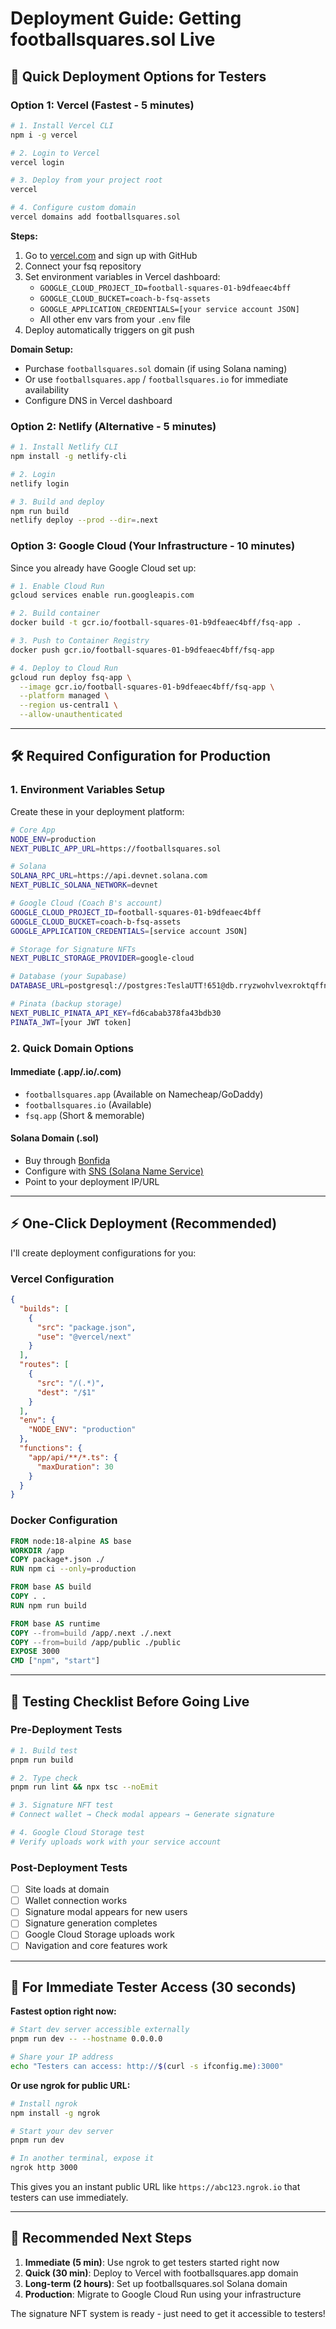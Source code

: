 # Deployment Guide: Getting footballsquares.sol Live

## 🚀 **Quick Deployment Options for Testers**

### **Option 1: Vercel (Fastest - 5 minutes)**

```bash
# 1. Install Vercel CLI
npm i -g vercel

# 2. Login to Vercel
vercel login

# 3. Deploy from your project root
vercel

# 4. Configure custom domain
vercel domains add footballsquares.sol
```

**Steps:**

1. Go to [vercel.com](https://vercel.com) and sign up with GitHub
2. Connect your fsq repository
3. Set environment variables in Vercel dashboard:
   - `GOOGLE_CLOUD_PROJECT_ID=football-squares-01-b9dfeaec4bff`
   - `GOOGLE_CLOUD_BUCKET=coach-b-fsq-assets`
   - `GOOGLE_APPLICATION_CREDENTIALS=[your service account JSON]`
   - All other env vars from your `.env` file
4. Deploy automatically triggers on git push

**Domain Setup:**

- Purchase `footballsquares.sol` domain (if using Solana naming)
- Or use `footballsquares.app` / `footballsquares.io` for immediate availability
- Configure DNS in Vercel dashboard

### **Option 2: Netlify (Alternative - 5 minutes)**

```bash
# 1. Install Netlify CLI
npm install -g netlify-cli

# 2. Login
netlify login

# 3. Build and deploy
npm run build
netlify deploy --prod --dir=.next
```

### **Option 3: Google Cloud (Your Infrastructure - 10 minutes)**

Since you already have Google Cloud set up:

```bash
# 1. Enable Cloud Run
gcloud services enable run.googleapis.com

# 2. Build container
docker build -t gcr.io/football-squares-01-b9dfeaec4bff/fsq-app .

# 3. Push to Container Registry
docker push gcr.io/football-squares-01-b9dfeaec4bff/fsq-app

# 4. Deploy to Cloud Run
gcloud run deploy fsq-app \
  --image gcr.io/football-squares-01-b9dfeaec4bff/fsq-app \
  --platform managed \
  --region us-central1 \
  --allow-unauthenticated
```

---

## 🛠 **Required Configuration for Production**

### **1. Environment Variables Setup**

Create these in your deployment platform:

```bash
# Core App
NODE_ENV=production
NEXT_PUBLIC_APP_URL=https://footballsquares.sol

# Solana
SOLANA_RPC_URL=https://api.devnet.solana.com
NEXT_PUBLIC_SOLANA_NETWORK=devnet

# Google Cloud (Coach B's account)
GOOGLE_CLOUD_PROJECT_ID=football-squares-01-b9dfeaec4bff
GOOGLE_CLOUD_BUCKET=coach-b-fsq-assets
GOOGLE_APPLICATION_CREDENTIALS=[service account JSON]

# Storage for Signature NFTs
NEXT_PUBLIC_STORAGE_PROVIDER=google-cloud

# Database (your Supabase)
DATABASE_URL=postgresql://postgres:TeslaUTT!651@db.rryzwohvlvexroktqffn.supabase.co:5432/postgres

# Pinata (backup storage)
NEXT_PUBLIC_PINATA_API_KEY=fd6cabab378fa43bdb30
PINATA_JWT=[your JWT token]
```

### **2. Quick Domain Options**

#### **Immediate (.app/.io/.com)**

- `footballsquares.app` (Available on Namecheap/GoDaddy)
- `footballsquares.io` (Available)
- `fsq.app` (Short & memorable)

#### **Solana Domain (.sol)**

- Buy through [Bonfida](https://naming.bonfida.org/)
- Configure with [SNS (Solana Name Service)](https://sns.id/)
- Point to your deployment IP/URL

---

## ⚡ **One-Click Deployment (Recommended)**

I'll create deployment configurations for you:

### **Vercel Configuration**

```json
{
  "builds": [
    {
      "src": "package.json",
      "use": "@vercel/next"
    }
  ],
  "routes": [
    {
      "src": "/(.*)",
      "dest": "/$1"
    }
  ],
  "env": {
    "NODE_ENV": "production"
  },
  "functions": {
    "app/api/**/*.ts": {
      "maxDuration": 30
    }
  }
}
```

### **Docker Configuration**

```dockerfile
FROM node:18-alpine AS base
WORKDIR /app
COPY package*.json ./
RUN npm ci --only=production

FROM base AS build
COPY . .
RUN npm run build

FROM base AS runtime
COPY --from=build /app/.next ./.next
COPY --from=build /app/public ./public
EXPOSE 3000
CMD ["npm", "start"]
```

---

## 🧪 **Testing Checklist Before Going Live**

### **Pre-Deployment Tests**

```bash
# 1. Build test
pnpm run build

# 2. Type check
pnpm run lint && npx tsc --noEmit

# 3. Signature NFT test
# Connect wallet → Check modal appears → Generate signature

# 4. Google Cloud Storage test
# Verify uploads work with your service account
```

### **Post-Deployment Tests**

- [ ] Site loads at domain
- [ ] Wallet connection works
- [ ] Signature modal appears for new users
- [ ] Signature generation completes
- [ ] Google Cloud Storage uploads work
- [ ] Navigation and core features work

---

## 🚨 **For Immediate Tester Access (30 seconds)**

**Fastest option right now:**

```bash
# Start dev server accessible externally
pnpm run dev -- --hostname 0.0.0.0

# Share your IP address
echo "Testers can access: http://$(curl -s ifconfig.me):3000"
```

**Or use ngrok for public URL:**

```bash
# Install ngrok
npm install -g ngrok

# Start your dev server
pnpm run dev

# In another terminal, expose it
ngrok http 3000
```

This gives you an instant public URL like `https://abc123.ngrok.io` that testers can use immediately.

---

## 🎯 **Recommended Next Steps**

1. **Immediate (5 min)**: Use ngrok to get testers started right now
2. **Quick (30 min)**: Deploy to Vercel with footballsquares.app domain
3. **Long-term (2 hours)**: Set up footballsquares.sol Solana domain
4. **Production**: Migrate to Google Cloud Run using your infrastructure

The signature NFT system is ready - just need to get it accessible to testers!
